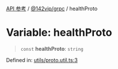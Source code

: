 [API 参考](../wiki/Home) / [@142vip/grpc](../wiki/@142vip.grpc) / healthProto

# Variable: healthProto

> `const` **healthProto**: `string`

Defined in: [utils/proto.util.ts:3](https://github.com/142vip/core-x/blob/15d5bc9ef4bece78c0e60bdf074a2d245f625100/packages/grpc/src/utils/proto.util.ts#L3)
